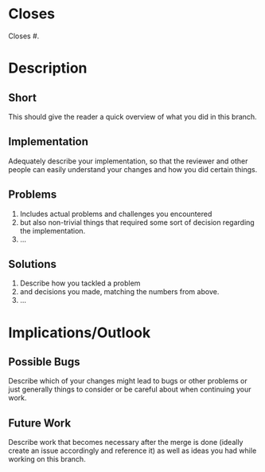 # Closes

Closes #<Issue>.

# Description

## Short

This should give the reader a quick overview of what you did in this branch.

## Implementation

Adequately describe your implementation, so that the reviewer and other people can easily understand your changes and how you did certain things.

## Problems

1. Includes actual problems and challenges you encountered
2. but also non-trivial things that required some sort of decision regarding the implementation.
3. ...

## Solutions

1. Describe how you tackled a problem
2. and decisions you made, matching the numbers from above.
3. ...

# Implications/Outlook

## Possible Bugs

Describe which of your changes might lead to bugs or other problems or just generally things to consider or be careful about when continuing your work.

## Future Work

Describe work that becomes necessary after the merge is done (ideally create an issue accordingly and reference it)
as well as ideas you had while working on this branch. 
